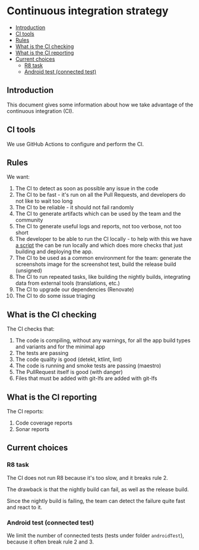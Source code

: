 # Continuous integration strategy

<!--- TOC -->

* [Introduction](#introduction)
* [CI tools](#ci-tools)
* [Rules](#rules)
* [What is the CI checking](#what-is-the-ci-checking)
* [What is the CI reporting](#what-is-the-ci-reporting)
* [Current choices](#current-choices)
  * [R8 task](#r8-task)
  * [Android test (connected test)](#android-test-connected-test)

<!--- END -->

## Introduction

This document gives some information about how we take advantage of the continuous integration (CI).

## CI tools

We use GitHub Actions to configure and perform the CI.

## Rules

We want:

1. The CI to detect as soon as possible any issue in the code
2. The CI to be fast - it's run on all the Pull Requests, and developers do not like to wait too long
3. The CI to be reliable - it should not fail randomly
4. The CI to generate artifacts which can be used by the team and the community
5. The CI to generate useful logs and reports, not too verbose, not too short
6. The developer to be able to run the CI locally - to help with this we have [a script](../tools/check/check_code_quality.sh) the can be run locally and which does more checks that just building and deploying the app.
7. The CI to be used as a common environment for the team: generate the screenshots image for the screenshot test, build the release build (unsigned)
8. The CI to run repeated tasks, like building the nightly builds, integrating data from external tools (translations, etc.)
9. The CI to upgrade our dependencies (Renovate)
10. The CI to do some issue triaging

## What is the CI checking

The CI checks that:

1. The code is compiling, without any warnings, for all the app build types and variants and for the minimal app
2. The tests are passing
3. The code quality is good (detekt, ktlint, lint)
4. The code is running and smoke tests are passing (maestro)
5. The PullRequest itself is good (with danger)
6. Files that must be added with git-lfs are added with git-lfs

## What is the CI reporting

The CI reports:

1. Code coverage reports
2. Sonar reports

## Current choices

### R8 task

The CI does not run R8 because it's too slow, and it breaks rule 2.

The drawback is that the nightly build can fail, as well as the release build.

Since the nightly build is failing, the team can detect the failure quite fast and react to it.

### Android test (connected test)

We limit the number of connected tests (tests under folder `androidTest`), because it often break rule 2 and 3.
